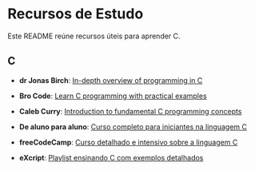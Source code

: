 # Recursos de Estudo

Este README reúne recursos úteis para aprender C.

## C

- **dr Jonas Birch**: [In-depth overview of programming in C](https://www.youtube.com/watch?v=ve2l3yK37Jo&t=8710s&ab_channel=drJonasBirch)
- **Bro Code**: [Learn C programming with practical examples](https://www.youtube.com/watch?v=87SH2Cn0s9A&ab_channel=BroCode)

- **Caleb Curry**: [Introduction to fundamental C programming concepts](https://www.youtube.com/watch?v=Bz4MxDeEM6k&ab_channel=CalebCurry)
- **De aluno para aluno**: [Curso completo para iniciantes na linguagem C](https://www.youtube.com/watch?v=VnH7OVFj_pA&list=PLa75BYTPDNKZWYypgOFEsX3H2Mg-SzuLW&ab_channel=Dealunoparaaluno)
- **freeCodeCamp**: [Curso detalhado e intensivo sobre a linguagem C](https://www.youtube.com/watch?v=KJgsSFOSQv0&t=1s&ab_channel=freeCodeCamp.org)
- **eXcript**: [Playlist ensinando C com exemplos detalhados](https://www.youtube.com/watch?v=FH7YrE0RjWE&list=PLesCEcYj003SwVdufCQM5FIbrOd0GG1M4&ab_channel=eXcript)
